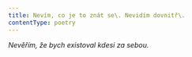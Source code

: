 ```yaml
---
title: Nevím, co je to znát se\. Nevidím dovnitř\.
contentType: poetry
---
```


<section>

_Nevěřím, že bych existoval kdesi za sebou._

</section>
